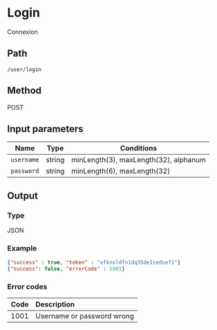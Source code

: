 # Login
Connexion

## Path
`/user/login`

## Method
POST

## Input parameters
| Name | Type | Conditions |
| --- | --- | --- |
|`username` | string | minLength(3), maxLength(32), alphanum
|`password` | string | minLength(6), maxLength(32)

## Output

### Type
JSON

### Example
```JSON
{"success" : true, "token" : "efknsldfn1dq35de1sedsef1"}
{"success": false, "errorCode" : 1001}
```

### Error codes
| Code | Description |
| ---: | :--- |
| 1001 | Username or password wrong |
